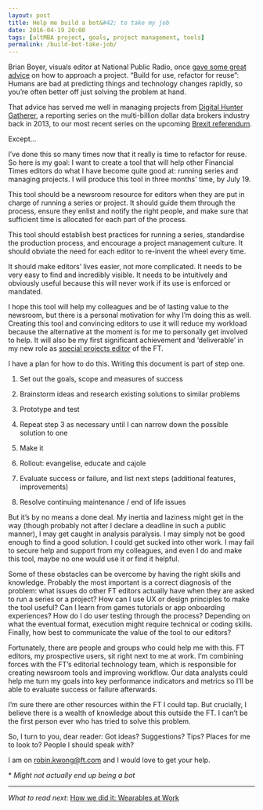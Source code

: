 ```yaml
---
layout: post
title: Help me build a bot&#42; to take my job
date: 2016-04-19 20:00
tags: [altMBA project, goals, project management, tools]
permalink: /build-bot-take-job/
---
```

Brian Boyer, visuals editor at National Public Radio, once [gave some great advice](http://happyhacks.tumblr.com/post/99315291125/build-for-use-refactor-for-reuse) on how to approach a project. “Build for use, refactor for reuse”: Humans are bad at predicting things and technology changes rapidly, so you’re often better off just solving the problem at hand.

That advice has served me well in managing projects from [Digital Hunter Gatherer](http://www.ft.com/intl/cms/s/0/f840dbc0-d34f-11e2-b3ff-00144feab7de.html), a reporting series on the multi-billion dollar data brokers industry back in 2013, to our most recent series on the upcoming [Brexit referendum](http://www.ft.com/brexit). 

Except&hellip;

I’ve done this so many times now that it really is time to refactor for reuse. So here is my goal: I want to create a tool that will help other Financial Times editors do what I have become quite good at: running series and managing projects. I will produce this tool in three months' time, by July 19.

This tool should be a newsroom resource for editors when they are put in charge of running a series or project. It should guide them through the process, ensure they enlist and notify the right people, and make sure that sufficient time is allocated for each part of the process.

This tool should establish best practices for running a series, standardise the production process, and encourage a project management culture. It should obviate the need for each editor to re-invent the wheel every time.

It should make editors’ lives easier, not more complicated. It needs to be very easy to find and incredibly visible. It needs to be intuitively and obviously useful because this will never work if its use is enforced or mandated.

I hope this tool will help my colleagues and be of lasting value to the newsroom, but there is a personal motivation for why I’m doing this as well. Creating this tool and convincing editors to use it will reduce my workload because the alternative at the moment is for me to personally get involved to help. It will also be my first significant achievement and ‘deliverable’ in my new role as [special projects editor](/about/) of the FT.

I have a plan for how to do this. Writing this document is part of step one.

1. Set out the goals, scope and measures of success

2. Brainstorm ideas and research existing solutions to similar problems

3. Prototype and test

4. Repeat step 3 as necessary until I can narrow down the possible solution to one

5. Make it

6. Rollout: evangelise, educate and cajole

7. Evaluate success or failure, and list next steps (additional features, improvements)

8. Resolve continuing maintenance / end of life issues


But it’s by no means a done deal. My inertia and laziness might get in the way (though probably not after I declare a deadline in such a public manner), I may get caught in analysis paralysis. I may simply not be good enough to find a good solution. I could get sucked into other work. I may fail to secure help and support from my colleagues, and even I do and make this tool, maybe no one would use it or find it helpful.

Some of these obstacles can be overcome by having the right skills and knowledge. Probably the most important is a correct diagnosis of the problem: what issues do other FT editors actually have when they are asked to run a series or a project? How can I use UX or design principles to make the tool useful? Can I learn from games tutorials or app onboarding experiences? How do I do user testing through the process? Depending on what the eventual format, execution might require technical or coding skills. Finally, how best to communicate the value of the tool to our editors?

Fortunately, there are people and groups who could help me with this. FT editors, my prospective users, sit right next to me at work. I’m combining forces with the FT’s editorial technology team, which is responsible for creating newsroom tools and improving workflow. Our data analysts could help me turn my goals into key performance indicators and metrics so I’ll be able to evaluate success or failure afterwards. 

I’m sure there are other resources within the FT I could tap.  But crucially, I believe there is a wealth of knowledge about this outside the FT. I can’t be the first person ever who has tried to solve this problem. 

So, I turn to you, dear reader: Got ideas? Suggestions? Tips? Places for me to look to? People I should speak with? 

I am on robin.kwong@ft.com and I would love to get your help.

\* *Might not actually end up being a bot* 

---

*What to read next*: [How we did it: Wearables at Work](../01/wearables-at-work)